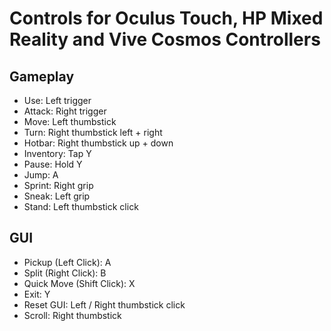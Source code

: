# Controls for Oculus Touch, HP Mixed Reality and Vive Cosmos Controllers

## Gameplay
- Use: Left trigger
- Attack: Right trigger
- Move: Left thumbstick
- Turn: Right thumbstick left + right
- Hotbar: Right thumbstick up + down
- Inventory: Tap Y
- Pause: Hold Y
- Jump: A
- Sprint: Right grip
- Sneak: Left grip
- Stand: Left thumbstick click

## GUI
- Pickup (Left Click): A
- Split (Right Click): B
- Quick Move (Shift Click): X
- Exit: Y
- Reset GUI: Left / Right thumbstick click
- Scroll: Right thumbstick